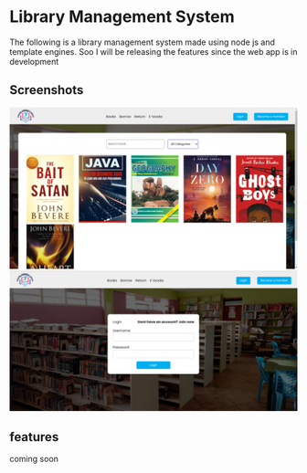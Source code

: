 # Library Management System

The following is a library management system made using node js  and template engines. Soo I will be releasing the features since the web app is in development

## Screenshots

<img src="screenshots/screenshot1.png"/>

<img src="screenshots/screenshot2.png"/>

## features
coming soon 